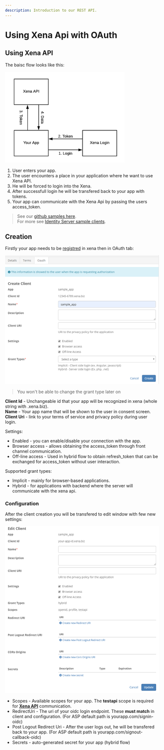 ```yaml
---
description: Introduction to our REST API.
---
```


# Using Xena Api with OAuth

## Using Xena API

The baisc flow looks like this:

![Flow](../../.gitbook/assets/api_call.png)

1. User enters your app.
2. The user encounters a place in your application where he want to use Xena API.
3. He will be forced to login into the Xena.
4. After successfull login he will be transfered back to your app with tokens.
5. Your app can communicate with the Xena Api by passing the users access\_token.

> See our [github samples here](https://github.com/EG-BRS/Identity.Server.Sample.Dotnet).  
> For more see [Identity Server sample clients](https://github.com/IdentityServer/IdentityServer4/tree/master/samples/Clients/src).

## Creation

Firstly your app needs to be [registred](createapplication.md) in xena then in OAuth tab:

![Xena Client Form](../../.gitbook/assets/client_creating.png)

> You won't be able to change the grant type later on

**Client Id** - Unchangeable id that your app will be recognized in xena \(whole string with .xena.biz\).  
**Name** - Your app name that will be shown to the user in consent screen.  
**Client Uri** - link to your terms of service and privacy policy during user login.

Settings:

* Enabled - you can enable/disable your connection with the app.
* Browser access - allows obtaining the access\_token through front channel communication.
* Off-line access - Used in hybrid flow to obtain refresh\_token that can be exchanged for access\_token without user interaction.

Supported grant types:

* Implicit - mainly for browser-based applications.
* Hybrid - for applications with backend where the server will communicate with the xena api.

### Configuration

After the client creation you will be transfered to edit window with few new settings:

![Xena Client Form](../../.gitbook/assets/xena_client_form.png)

* Scopes - Available scopes for your app. The **testapi** scope is required for [**Xena API**](the-xena-api.md) communication.
* RedirectUri - The uri of your oidc login endpoint. These **must match** in client and configuration. \(For ASP default path is yourapp.com/signin-oidc\)
* Post Logout Redirect Uri - After the user logs out, he will be transfered back to your app. \(For ASP default path is yourapp.com/signout-callback-oidc\)
* Secrets - auto-generated secret for your app \(hybrid flow\)

